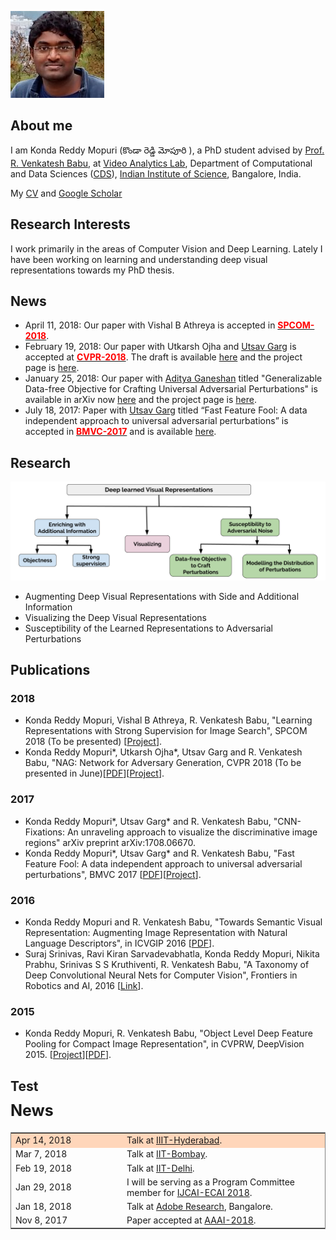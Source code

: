 ![](./images/kreddy_thumb.jpg)

## About me
I am Konda Reddy Mopuri (కొండా రెడ్డి మోపూరి ), a PhD student advised by [Prof. R. Venkatesh Babu](http://www.serc.iisc.ernet.in/~venky/), at [Video Analytics Lab](http://val.serc.iisc.ernet.in/), Department of Computational and Data Sciences ([CDS](http://cds.iisc.ac.in/)), [Indian Institute of Science](http://iisc.ac.in), Bangalore, India.

My [CV](https://drive.google.com/file/d/0B03bwxgziaQydko0dmRFSkNxblE/view?usp=sharing) and [Google Scholar](https://scholar.google.com/citations?hl=en&user=OCZ2vIYAAAAJ)
## Research Interests
I work primarily in the areas of Computer Vision and Deep Learning. Lately I have been working on learning and understanding deep visual representations towards my PhD thesis.
## News

- April 11, 2018: Our paper with Vishal B Athreya is accepted in **[<span style="color:red">SPCOM-2018</span>](http://ece.iisc.ernet.in/~spcom/2018/)**.
- February 19, 2018: Our paper with Utkarsh Ojha and [Utsav Garg](https://utsavgarg.github.io/) is accepted at **[<span style="color:red">CVPR-2018</span>](http://cvpr2018.thecvf.com)**. The draft is available [here](https://arxiv.org/abs/1712.03390) and the project page is [here](http://val.serc.iisc.ernet.in/nag/).
- January 25, 2018: Our paper with [Aditya Ganeshan](https://www.linkedin.com/in/aditya-ganeshan-68341bb9/) titled "Generalizable Data-free Objective for Crafting Universal Adversarial Perturbations" is available in arXiv now [here](https://arxiv.org/abs/1801.08092) and the project page is [here](https://val-iisc.github.io/GD-UAP/).
- July 18, 2017: Paper with [Utsav Garg](https://utsavgarg.github.io/) titled “Fast Feature Fool: A data independent approach to universal adversarial perturbations” is accepted in **[<span style="color:red">BMVC-2017</span>](https://bmvc2017.london)** and is available [here](https://arxiv.org/abs/1707.05572).

## Research
![](./images/research-april-2018.png)

- Augmenting Deep Visual Representations with Side and Additional Information
- Visualizing the Deep Visual Representations
- Susceptibility of the Learned Representations to Adversarial Perturbations

## Publications

### 2018

- Konda Reddy Mopuri, Vishal B Athreya, R. Venkatesh Babu, "Learning Representations with Strong Supervision for Image Search", SPCOM 2018 (To be presented) [[Project](https://github.com/mopurikreddy/strong-supervision)].
- Konda Reddy Mopuri*, Utkarsh Ojha*, Utsav Garg and R. Venkatesh Babu, "NAG: Network for Adversary Generation, CVPR 2018 (To be presented in June)[[PDF](https://arxiv.org/abs/1712.03390)][[Project](http://val.serc.iisc.ernet.in/nag/)].

### 2017

- Konda Reddy Mopuri*, Utsav Garg* and R. Venkatesh Babu, "CNN-Fixations: An unraveling approach to visualize the discriminative image regions" arXiv preprint arXiv:1708.06670.
- Konda Reddy Mopuri*, Utsav Garg* and R. Venkatesh Babu, "Fast Feature Fool: A data independent approach to universal adversarial perturbations", BMVC 2017 [[PDF](https://arxiv.org/abs/1707.05572)][[Project](https://github.com/utsavgarg/fast-feature-fool)].

### 2016

- Konda Reddy Mopuri and R. Venkatesh Babu, "Towards Semantic Visual Representation: Augmenting Image Representation with Natural Language Descriptors", in ICVGIP 2016 [[PDF](http://delivery.acm.org/10.1145/3020000/3010010/a64-mopuri.pdf?ip=14.139.128.14&id=3010010&acc=ACTIVE%20SERVICE&key=045416EF4DDA69D9%2EDB7584019D0D7099%2E4D4702B0C3E38B35%2E4D4702B0C3E38B35&__acm__=1524563025_f2212122c0e205378dcb9c3bee0d6cff)].
- Suraj Srinivas, Ravi Kiran Sarvadevabhatla, Konda Reddy Mopuri, Nikita Prabhu, Srinivas S S Kruthiventi, R. Venkatesh Babu, "A Taxonomy of Deep Convolutional Neural Nets for Computer Vision", Frontiers in Robotics and AI, 2016 [[Link](http://journal.frontiersin.org/article/10.3389/frobt.2015.00036/full)].

### 2015

- Konda Reddy Mopuri, R. Venkatesh Babu, "Object Level Deep Feature Pooling for Compact Image Representation", in CVPRW, DeepVision 2015. [[Project](http://val.serc.iisc.ernet.in/oldf/)][[PDF](http://www.cv-foundation.org/openaccess/content_cvpr_workshops_2015/W03/papers/Mopuri_Object_Level_Deep_2015_CVPR_paper.pdf)].

## Test

<p style="margin:-24px 0px 0px 0px;"></p>
    
<a name="news"></a>
    <div class="page-header"><h2 id="textbook" style="font-size:25px;">News</h2></div>


<table class="table table-borderless" style="border-style:solid; border-width:1.2px;">
            <tbody>
            <!--FFD6BA-->


<tr>
    <td bgcolor="#FFD6BA" width="110">Apr 14, 2018</td>
    <td bgcolor="#FFD6BA" width="40"></td>
    <td bgcolor="#FFD6BA">Talk at <a href="https://www.iiit.ac.in/" target="_blank">IIIT-Hyderabad</a>.</td>
</tr>
<tr>
    <td width="110">Mar 7, 2018</td><td width="40"></td><td> Talk at <a href="https://www.cse.iitb.ac.in/webcal/view_entry.php?id=4502&date=20180307&user=_NUC_department" target="_blank">IIT-Bombay</a>.</td>
</tr>
<tr>
    <td width="110">Feb 19, 2018</td><td width="40"></td><td> Talk at  <a href="http://www.cse.iitd.ac.in/index.php/2011-12-29-23-14-40/talks-by-visitors" target="_blank">IIT-Delhi</a>.</td>
</tr>
<tr>
    <td width="110">Jan 29, 2018</td><td width="40"></td><td> I will be serving as a Program Committee member for <a href="https://www.ijcai-18.org" target="_blank">IJCAI-ECAI 2018</a>.</td>
</tr>
<tr>
    <td width="110">Jan 18, 2018</td><td width="40"></td><td> Talk at  <a href="https://research.adobe.com" target="_blank">Adobe Research</a>, Bangalore.</td>
</tr>
<tr>
    <td width="110">Nov 8, 2017</td><td width="40"></td><td> Paper accepted at <a href="https://aaai.org/Conferences/AAAI-18/">AAAI-2018</a>.</td>
</tr>
</tbody></table>

</div>
<br>

<p style="margin:2px 0px 0px 0px;"></p>
